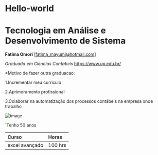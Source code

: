 # Hello-world

# Tecnologia em Análise e Desenvolvimento de Sistema

**Fatima Omori**
[fatima_mayumi@hotmail.com]

*Graduada em Ciencias Contabeis*
<https://www.up.edu.br/>

*Motivo de fazer outra graduacao:

1.Incrementar meu curriculo

2.Aprimoramento profissional

3.Colaborar na automatização dos processos contábeis na empresa onde trabalho

![image](https://github.com/RA21140359-5/Hello-world/assets/144394133/deee2372-2127-4c0b-8d94-895a63fd49ed)

`Tenho 50 anos

Curso|Horas|
:-------|:------|
excel avançado|100 hrs|
